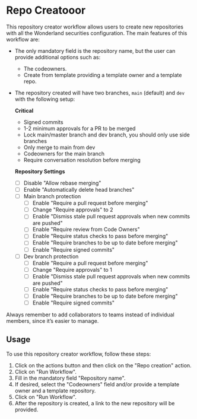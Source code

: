 # Repo Creatooor

This repository creator workflow allows users to create new repositories with all the Wonderland securities configuration. The main features of this workflow are:

- The only mandatory field is the repository name, but the user can provide additional options such as:
  - The codeowners.
  - Create from template providing a template owner and a template repo.
- The repository created will have two branches, `main` (default) and `dev` with the following setup:

  **Critical**

  - Signed commits
  - 1-2 minimum approvals for a PR to be merged
  - Lock main/master branch and dev branch, you should only use side branches
  - Only merge to main from dev
  - Codeowners for the main branch
  - Require conversation resolution before merging

  **Repository Settings**

  - [ ] Disable "Allow rebase merging"
  - [ ] Enable "Automatically delete head branches"
  - [ ] Main branch protection
    - [ ] Enable "Require a pull request before merging"
    - [ ] Change "Require approvals" to 2
    - [ ] Enable "Dismiss stale pull request approvals when new commits are pushed"
    - [ ] Enable "Require review from Code Owners"
    - [ ] Enable "Require status checks to pass before merging"
    - [ ] Enable "Require branches to be up to date before merging"
    - [ ] Enable "Require signed commits"
  - [ ] Dev branch protection
    - [ ] Enable "Require a pull request before merging"
    - [ ] Change "Require approvals" to 1
    - [ ] Enable "Dismiss stale pull request approvals when new commits are pushed"
    - [ ] Enable "Require status checks to pass before merging"
    - [ ] Enable "Require branches to be up to date before merging"
    - [ ] Enable "Require signed commits"

Always remember to add collaborators to teams instead of individual members, since it’s easier to manage.

## Usage

To use this repository creator workflow, follow these steps:

1. Click on the actions button and then click on the "Repo creation" action.
2. Click on "Run Workflow".
3. Fill in the mandatory field "Repository name".
4. If desired, select the "Codeowners" field and/or provide a template owner and a template repository.
5. Click on "Run Workflow".
6. After the repository is created, a link to the new repository will be provided.
